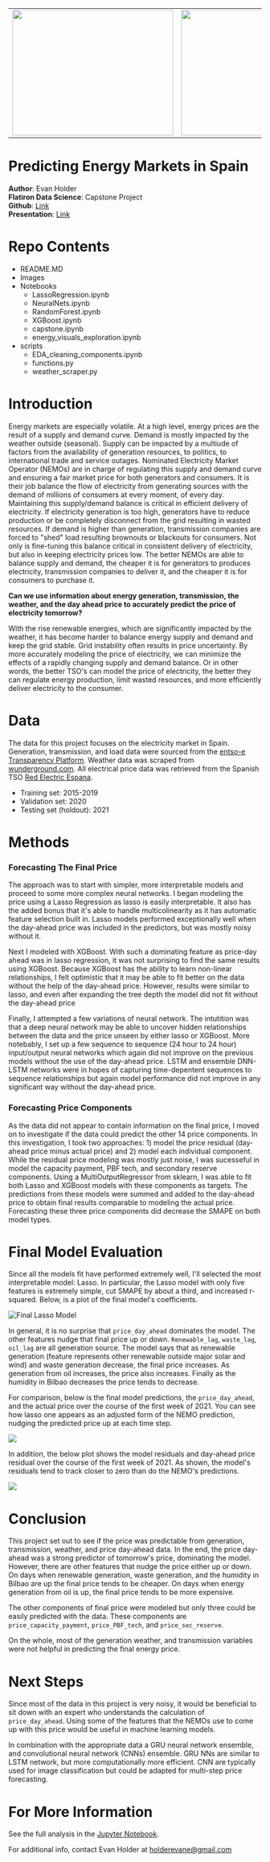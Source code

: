 <table><tr>
<td><img src="https://github.com/EvanHolder/Predicting-Energy-Markets-in-Spain/blob/main/images/solar_panels.jpg" style="width:320px;height:250px"/></td>
<td><img src= "https://github.com/EvanHolder/Predicting-Energy-Markets-in-Spain/blob/main/images/spain_grid.gif" style="width:320px;height:250px"/></td>
<td><img src= "https://github.com/EvanHolder/Predicting-Energy-Markets-in-Spain/blob/main/images/wind_turbine.jpg" style="width:320px;height:250px"/></td> 
</tr></table>

# Predicting Energy Markets in Spain
**Author**: Evan Holder<br>
**Flatiron Data Science**:  Capstone Project<br>
**Github**: [Link](https://github.com/EvanHolder/Predicting-Energy-Markets-in-Spain)<br>
**Presentation**: [Link](https://drive.google.com/file/d/1HyA071XXi58ihhPMNPIwUVrENHNLMtjs/view?usp=sharing)<br>

# Repo Contents
* README.MD
* Images
* Notebooks
    * LassoRegression.ipynb
    * NeuralNets.ipynb
    * RandomForest.ipynb
    * XGBoost.ipynb
    * capstone.ipynb
    * energy_visuals_exploration.ipynb
* scripts
    * EDA_cleaning_components.ipynb
    * functions.py
    * weather_scraper.py



# Introduction 
Energy markets are especially volatile. At a high level, energy prices are the result of a supply and demand curve. Demand is mostly impacted by the weather outside (seasonal). Supply can be impacted by a multiude of factors from the availability of generation resources, to politics, to international trade and service outages.  Nominated Electricity Market Operator (NEMOs) are in charge of regulating this supply and demand curve and ensuring a fair market price for both generators and consumers.  It is their job balance the flow of electricity from generating sources with the demand of millions of consumers at every moment, of every day.  Maintaining this supply/demand balance is critical in efficient delivery of electricity.  If electricity generation is too high, generators have to reduce production or be completely disconnect from the grid resulting in wasted resources. If demand is higher than generation, transmission companies are forced to "shed" load resulting brownouts or blackouts for consumers.  Not only is fine-tuning this balance critical in consistent delivery of electricity, but also in keeping electricity prices low. The better NEMOs are able to balance supply and demand, the cheaper it is for generators to produces electricity, transmission companies to deliver it, and the cheaper it is for consumers to purchase it. 

**Can we use information about energy generation, transmission, the weather, and the day ahead price to accurately predict the price of electricity tomorrow?**  

With the rise renewable energies, which are significantly impacted by the weather, it has become harder to balance energy supply and demand and keep the grid stable.  Grid instability often results in price uncertainty. By more accurately modeling the price of electricity, we can minimize the effects of a rapidly changing supply and demand balance. Or in other words, the better TSO's can model the price of electricity, the better they can regulate energy production, limit wasted resources, and more efficiently deliver electricity to the consumer.
# Data
The data for this project focuses on the electricity market in Spain. Generation, transmission, and load data were sourced from the [entso-e Transparency Platform](https://transparency.entsoe.eu/dashboard/show). Weather data was scraped from [wunderground.com](wunderground.com). All electrical price data was retrieved from the Spanish TSO [Red Electric Espana](https://www.esios.ree.es/en/market-and-prices). 
* Training set: 2015-2019
* Validation set: 2020
* Testing set (holdout): 2021
# Methods
### Forecasting The Final Price
The approach was to start with simpler, more interpretable models and proceed to some more complex neural networks.  I began modeling the price using a Lasso Regression as lasso is easily interpretable.  It also has the added bonus that it's able to handle multicolinearity as it has automatic feature selection built in.  Lasso models performed exceptionally well when the day-ahead price was included in the predictors, but was mostly noisy without it.

Next I modeled with XGBoost. With such a dominating feature as price-day ahead was in lasso regression, it was not surprising to find the same results using XGBoost.  Because XGBoost has the ability to learn non-linear relationships, I felt optimistic that it may be able to fit better on the data without the help of the day-ahead price.  However, results were similar to lasso, and even after expanding the tree depth the model did not fit without the day-ahead price

Finally, I attempted a few variations of neural network.  The intutition was that a deep neural network may be able to uncover hidden relationships between the data and the price unseen by either lasso or XGBoost.  More notebably, I set up a few sequence to sequence (24 hour to 24 hour) input/output neural networks which again did not improve on the previous models without the use of the day-ahead price.  LSTM and ensemble DNN-LSTM networks were in hopes of capturing time-depentent sequences to sequence relationships but again model performance did not improve in any significant way without the day-ahead price.

### Forecasting Price Components
As the data did not appear to contain information on the final price, I moved on to investigate if the data could predict the other 14 price components.  In this investigation, I took two approaches: 1) model the price residual (day-ahead price minus actual price) and 2) model each individual component.  While the residual price modeling was mostly just noise, I was sucesseful in model the capacity payment, PBF tech, and secondary reserve components. Using a MultiOutputRegressor from sklearn, I was able to fit both Lasso and XGBoost models with these components as targets. The predictions from these models were summed and added to the day-ahead price to obtain final results comparable to modeling the actual price. Forecasting these three price components did decrease the SMAPE on both model types.

# Final Model Evaluation
Since all the models fit have performed extremely well, I'll selected the most interpretable model: Lasso.  In particular, the Lasso model with only five features is extremely simple, cut SMAPE by about a third, and increased r-squared.  Below, is a plot of the final model's coefficients.

![Final Lasso Model](https://github.com/EvanHolder/Predicting-Energy-Markets-in-Spain/blob/main/images/lasso_feature_importance.png)

In general, it is no surprise that `price_day_ahead` dominates the model.  The other features nudge that final price up or down.  `Renewable_lag`, `waste_lag`, `oil_lag` are all generation source. The model says that as renewable generation (feature represents other renewable outside major solar and wind) and waste generation decrease, the final price increases.  As generation from oil increases, the price also increases.  Finally  as the humidity in Bilbao decreases the price tends to decrease.

For comparison, below is the final model predictions, the `price_day_ahead`, and the actual price over the course of the first week of 2021. You can see how lasso one appears as an adjusted form of the NEMO prediction, nudging the predicted price up at each time step. 

![](https://github.com/EvanHolder/Predicting-Energy-Markets-in-Spain/blob/main/images/final_predictions.png)

In addition, the below plot shows the model residuals and day-ahead price residual over the course of the first week of 2021.  As shown, the model's residuals tend to track closer to zero than do the NEMO's predictions.

![](https://github.com/EvanHolder/Predicting-Energy-Markets-in-Spain/blob/main/images/residuals_final.png)

# Conclusion
This project set out to see if the price was predictable from generation, transmission, weather, and price day-ahead data. In the end, the price day-ahead was a strong predictor of tomorrow's price, dominating the model. However, there are other features that nudge the price either up or down. On days when renewable generation, waste generation, and the humidity in Bilbao are up the final price tends to be cheaper.  On days when energy generation from oil is up, the final price tends to be more expensive.

The other components of final price were modeled but only three could be easily predicted with the data.  These components are `price_capacity_payment`, `price_PBF_tech`, and `price_sec_reserve`.

On the whole, most of the generation weather, and transmission variables were not helpful in predicting the final energy price.

# Next Steps
Since most of the data in this project is very noisy, it would be beneficial to sit down with an expert who understands the calculation of `price_day_ahead`. Using some of the features that the NEMOs use to come up with this price would be useful in machine learning models. 

In combination with the appropriate data a GRU neural network ensemble, and convolutional neural network (CNNs) ensemble.  GRU NNs are similar to LSTM network, but more computationally more efficient. CNN are typically used for image classification but could be adapted for multi-step price forecasting.

# For More Information
See the full analysis in the [Jupyter Notebook](https://github.com/EvanHolder/Predicting-Energy-Markets-in-Spain).

For additional info, contact Evan Holder at holderevane@gmail.com